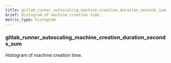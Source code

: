```yaml
---
title: gitlab_runner_autoscaling_machine_creation_duration_seconds_sum
brief: Histogram of machine creation time.
metric_type: histogram
---
```

### gitlab_runner_autoscaling_machine_creation_duration_seconds_sum

Histogram of machine creation time.